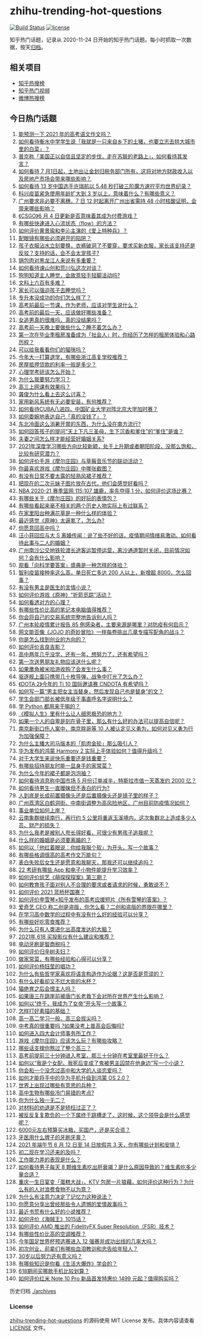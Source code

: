 # zhihu-trending-hot-questions

[![Build Status](https://github.com/justjavac/zhihu-trending-hot-questions/workflows/ci/badge.svg?branch=master)](https://github.com/justjavac/zhihu-trending-hot-questions/actions)
[![license](https://img.shields.io/github/license/justjavac/zhihu-trending-hot-questions)](https://github.com/justjavac/zhihu-trending-hot-questions/blob/master/LICENSE)

知乎热门话题，记录从 2020-11-24 日开始的知乎热门话题。每小时抓取一次数据，按天[归档](./archives)。

## 相关项目

- [知乎热搜榜](https://github.com/justjavac/zhihu-trending-top-search)
- [知乎热门视频](https://github.com/justjavac/zhihu-trending-hot-video)
- [微博热搜榜](https://github.com/justjavac/weibo-trending-hot-search)

## 今日热门话题

<!-- BEGIN -->
<!-- 最后更新时间 Sun Jun 06 2021 16:33:15 GMT+0800 (China Standard Time) -->

1. [能预测一下 2021 年的高考语文作文吗？](https://www.zhihu.com/question/451864903)
2. [如何看待衡水中学学生说「我就是一只来自乡下的土猪，也要立志去拱大城市里的白菜」？](https://www.zhihu.com/question/462345321)
3. [普京称「美国正以自信且坚定的步伐，走在苏联的老路上」，如何看待其发言？](https://www.zhihu.com/question/463282858)
4. [如何看待 7
   月1日起，土地出让金划归税务部门所有，这将对地方财政收入以及房地产市场会带来哪些影响？](https://www.zhihu.com/question/463323805)
5. [如何看待 13 岁中国选手许瑞航以 5.48
   秒打破三阶魔方速拧平均世界纪录？](https://www.zhihu.com/question/463234557)
6. [科兴疫苗紧急使用年龄扩大到 3 岁以上，意味着什么？有哪些意义？](https://www.zhihu.com/question/463239638)
7. [广州要求非必要不离穗，7 日 12 时起离开广州出省需持 48
   小时核酸证明，会带来哪些影响？](https://www.zhihu.com/question/463430613)
8. [《CSGO》6 月 4 日更新是否意味着其成为付费游戏？](https://www.zhihu.com/question/463103636)
9. [有哪些快速进入心流状态（flow）的方法？](https://www.zhihu.com/question/20992764)
10. [如何评价黄景瑜和李沁主演的《爱上特种兵》？](https://www.zhihu.com/question/462601125)
11. [配眼镜有哪些必须避开的陷阱？](https://www.zhihu.com/question/20123451)
12. [孩子衣服沾水立刻要换，衣裤破洞了不要穿，要求买新衣服，家长该支持还是反驳？支持的话，会不会太宠孩子?](https://www.zhihu.com/question/459542600)
13. [锅包肉对黑龙江人来说有多重要？](https://www.zhihu.com/question/462784342)
14. [如何看待谏山创和荒川弘这次对谈？](https://www.zhihu.com/question/463257259)
15. [狗狗知道主人睡觉，会故意轻手轻脚活动吗?](https://www.zhihu.com/question/350491086)
16. [文科上六百有多难？](https://www.zhihu.com/question/350905229)
17. [家长可以强迫孩子去睡觉吗？](https://www.zhihu.com/question/463206973)
18. [专升本没成功的你们怎么样了？](https://www.zhihu.com/question/460210637)
19. [高考前最后一节课，作为老师，应该对学生说什么？](https://www.zhihu.com/question/462695709)
20. [高考前的最后一天，应该做好哪些准备？](https://www.zhihu.com/question/463408596)
21. [女追男真的很难吗，真的没结果吗？](https://www.zhihu.com/question/457364395)
22. [高考前一天晚上要做些什么？睡不着怎么办？](https://www.zhihu.com/question/458722775)
23. [第一次在毕业季租房准备成为「社会人」时，你经历了怎样的租房体验和心路历程？](https://www.zhihu.com/question/461693068)
24. [可以给我看看你们的猫咪吗？](https://www.zhihu.com/question/462824843)
25. [今年大一打算退学，有哪些浙江高复学校推荐？](https://www.zhihu.com/question/58522765)
26. [房屋抵押贷款的利率一般是多少？](https://www.zhihu.com/question/387069469)
27. [心理学考研该怎么开始？](https://www.zhihu.com/question/455742815)
28. [为什么我要努力学习？](https://www.zhihu.com/question/462192669)
29. [高三上网课有效果吗？](https://www.zhihu.com/question/309967841)
30. [龚俊为什么看上去这么讨喜？](https://www.zhihu.com/question/456646250)
31. [家用新风系统有无必要安装，有何推荐？](https://www.zhihu.com/question/28529319)
32. [如何看待CUBA八进四，中国矿业大学对阵北京大学加时赛？](https://www.zhihu.com/question/463306896)
33. [如何委婉地表达自己「真的没钱了」？](https://www.zhihu.com/question/462984155)
34. [东北冷面这么消暑开胃的东西，为什么没在南方流行?](https://www.zhihu.com/question/462700732)
35. [如何回答孩子的提问“天上下凡三圣母，生下沉香和爹住”的“爹住”是谁？](https://www.zhihu.com/question/462277776)
36. [夫妻之间怎么样才能经营好婚姻关系?](https://www.zhihu.com/question/349031552)
37. [2021年深度学习哪些方向比较新颖，处于上升期或者朝阳阶段，没那么饱和，比较有研究潜力？](https://www.zhihu.com/question/460500204)
38. [如何评价手游《摩尔庄园》与草莓音乐节的联动活动？](https://www.zhihu.com/question/463139385)
39. [你最喜欢游戏《摩尔庄园》中哪张截图？](https://www.zhihu.com/question/462564850)
40. [有没有日常不要太露的轻熟风裙子推荐？](https://www.zhihu.com/question/323077384)
41. [把现在的二次元妹子图片放在古代，他们会感觉好看吗？](https://www.zhihu.com/question/462903907)
42. [NBA 2020-21 赛季篮网 115:107 雄鹿，率先夺得 1
    分，如何评价这场比赛？](https://www.zhihu.com/question/463395654)
43. [有哪些关于《摩尔庄园》的好玩的表情包？](https://www.zhihu.com/question/462564869)
44. [有哪些看起来毫不相关的两个历史人物实际上有过联系？](https://www.zhihu.com/question/392281921)
45. [在家里阳台种满花草是一种什么样的体验？](https://www.zhihu.com/question/461296029)
46. [最近感觉《原神》太逼氪了，怎么办?](https://www.zhihu.com/question/463036805)
47. [你愿意回高中吗？](https://www.zhihu.com/question/453231661)
48. [汪小菲回应与大 S
    离婚传闻：说了些不好的话，疫情期间情绪易激动。如何看待此事与二人的婚姻？](https://www.zhihu.com/question/463252497)
49. [广州南沙公交地铁轮渡长途客运暂停运营，离沙通道暂时关闭，目前情况如何？会有什么影响？](https://www.zhihu.com/question/463278387)
50. [观看「向科学要答案」盛典是一种怎样的体验？](https://www.zhihu.com/question/463277854)
51. [智利疫苗接种率这么高，单日死亡多达 200 人以上，新增超
    8000，怎么回事？](https://www.zhihu.com/question/463115629)
52. [有没有男主是医生的言情小说？](https://www.zhihu.com/question/370530816)
53. [如何评价游戏《原神》“折箭觅踪”活动？](https://www.zhihu.com/question/461653474)
54. [如何看透对方的心理？](https://www.zhihu.com/question/455593731)
55. [有哪些性价比高的笔记本电脑值得推荐？](https://www.zhihu.com/question/322974536)
56. [你会将自己的交易系统完整地告诉别人吗？](https://www.zhihu.com/question/462350634)
57. [广州本轮疫情累计报告 85
    例感染者，主要来源是哪里？对防疫有何启示？](https://www.zhihu.com/question/463254288)
58. [网文能否像《JOJO
    的奇妙冒险》一样每卷挑出几章专描写配角的战斗？](https://www.zhihu.com/question/463065863)
59. [你是怎么找到创业的方向的？](https://www.zhihu.com/question/25857988)
60. [如何评价吉良吉影？](https://www.zhihu.com/question/23771796)
61. [高中两年几乎没学，还有一年，想努力了，还有希望吗？](https://www.zhihu.com/question/462084525)
62. [第一次送男朋友礼物应该送什么呢？](https://www.zhihu.com/question/320207842)
63. [如果鹰角被米哈游收购了会发生什么事？](https://www.zhihu.com/question/462537017)
64. [驱逐舰上面只携带几十枚导弹，战争中打光了怎么办？](https://www.zhihu.com/question/39027069)
65. [《DOTA 2》今年的 Ti 10 国际邀请赛 CNDOTA
    有希望吗？](https://www.zhihu.com/question/459216552)
66. [如何写一篇“男主把女主当替身，然后发现自己也是替身”的文？](https://www.zhihu.com/question/437395484)
67. [学生会部门部长被低年级干事直呼名字说明什么？](https://www.zhihu.com/question/21999602)
68. [学 Python 都用来干嘛的？](https://www.zhihu.com/question/34098079)
69. [《模拟人生》里有什么让人细思极恐的地方？](https://www.zhihu.com/question/264106033)
70. [如果一个人的自卑是刻在骨子里，那么有什么好的办法可以提高自信呢？](https://www.zhihu.com/question/461396765)
71. [南京新街口伤人案中，南京胖哥等 10
    人被认定见义勇为，如何对见义勇为行为加强保障？](https://www.zhihu.com/question/462770395)
72. [为什么主播大司马版本的「肌肉金轮」那么吸引人？](https://www.zhihu.com/question/461688762)
73. [华为发布的鸿蒙 Harmony 2
    实际上手体验如何？值得升级吗？](https://www.zhihu.com/question/458633364)
74. [对于大学生来说快乐重要还是钱重要？](https://www.zhihu.com/question/457081209)
75. [有哪些招待朋友时能一显身手的家常菜？](https://www.zhihu.com/question/28037354)
76. [为什么今年的裙子都是泡泡袖？](https://www.zhihu.com/question/397465205)
77. [如何看待消息称中国市场 5 月份订单减半，特斯拉市值一天蒸发约 2000
    亿？](https://www.zhihu.com/question/463066556)
78. [如何看待男生一直暧昧但不表白的行为?](https://www.zhihu.com/question/314211216)
79. [人到底是长成前置摄像头还是后置摄像头还是镜子里的样子？](https://www.zhihu.com/question/66063294)
80. [广州荔湾区白鹤洞街、中南街调整为高风险地区，广州目前防疫情况如何？](https://www.zhihu.com/question/462683954)
81. [事业单位如何上岸？](https://www.zhihu.com/question/345511835)
82. [云南象群继续南行，再行约 5
    公里将重返玉溪境内，这次象群北上造成多少人员、财产的损失？](https://www.zhihu.com/question/463102060)
83. [为什么我老是被别人夸长得好看，可很少有男孩子追我呢？](https://www.zhihu.com/question/319027663)
84. [什么样的婚姻是必须要离婚的？](https://www.zhihu.com/question/320021757)
85. [如何以「他红着眼说：你给我服个软」为开头，写一个故事？](https://www.zhihu.com/question/460697101)
86. [有哪些格调很高的高考作文万能句？](https://www.zhihu.com/question/265353821)
87. [表白失败后女生还是愿意和我聊天，那我还可以继续追吗？](https://www.zhihu.com/question/367730793)
88. [22 考研有哪些 App 和电子小物件能提升学习效率？](https://www.zhihu.com/question/462935512)
89. [如何评价综艺《萌探探探案》第三期？](https://www.zhihu.com/question/462341726)
90. [如何教育孩子面对别人不合理的要求或者请求的时候，勇敢说不？](https://www.zhihu.com/question/460662042)
91. [如何评价 2021 蓝桥杯国赛？](https://www.zhihu.com/question/463261567)
92. [如何评价李雪琴×知乎发布的高考应援短片《所有雪琴的答案》？](https://www.zhihu.com/question/463097533)
93. [爱奇艺 CEO 称二创是盗版，你怎么看？二创和盗版的界限在哪里？](https://www.zhihu.com/question/463058796)
94. [在学习高中数学的过程中有没有什么好的经验可以分享？](https://www.zhihu.com/question/24681105)
95. [有哪些好吃零食推荐？](https://www.zhihu.com/question/453646089)
96. [为什么只有人类进化出高度发达的大脑？](https://www.zhihu.com/question/20323967)
97. [2021年 618 买投影仪有什么建议和推荐？](https://www.zhihu.com/question/458826447)
98. [电动牙刷是智商税吗？](https://www.zhihu.com/question/60799591)
99. [如何评价归辛树夫妇？](https://www.zhihu.com/question/296356537)
100. [做家常菜，有哪些经验和心得可以分享？](https://www.zhihu.com/question/19760437)
101. [如何评价杨钰莹的唱功？](https://www.zhihu.com/question/23503608)
102. [为什么有些哲学家喜欢将语言构造作为论据？这是否是荒谬的？](https://www.zhihu.com/question/456701631)
103. [有什么好看却又不烂大街的水杯？](https://www.zhihu.com/question/65459802)
104. [猫绝育之后会恨主人吗？](https://www.zhihu.com/question/420799616)
105. [如果唐三在跳崖前被唐门长老救下会对所在世界产生什么影响？](https://www.zhihu.com/question/461272805)
106. [如何以“终于，我成为了女帝”开头写一个故事？](https://www.zhihu.com/question/405355755)
107. [怎样打好素描的基础？](https://www.zhihu.com/question/26444779)
108. [高一高二学习一般，高三会拔尖吗？](https://www.zhihu.com/question/461416493)
109. [中考真的很重要吗 ?如果没考上普高会后悔吗?](https://www.zhihu.com/question/461082126)
110. [如何进入四大会计师事务所工作？](https://www.zhihu.com/question/310191544)
111. [游戏《摩尔庄园》应该怎么玩？有哪些攻略？](https://www.zhihu.com/question/371309327)
112. [哪些话支撑你熬过了整个高三？](https://www.zhihu.com/question/398139905)
113. [高考前提前三十分钟进入考室，那三十分钟在考室里最好干什么？](https://www.zhihu.com/question/438598661)
114. [如何以“我是个女配，我死后变成了鬼被男主囚禁在他身边”写一个小说？](https://www.zhihu.com/question/448069836)
115. [你会和一个没念过高中和大学的人谈恋爱吗？](https://www.zhihu.com/question/462293257)
116. [如何才能将手中的华为手机升级到鸿蒙 OS 2.0？](https://www.zhihu.com/question/436295623)
117. [世界上出现过哪些有意思的兵种？](https://www.zhihu.com/question/419256945)
118. [高中生物有哪些冷门易错的考点?](https://www.zhihu.com/question/447559813)
119. [你为什么独一无二？](https://www.zhihu.com/question/463105888)
120. [对材料的劝退是不是矫枉过正了？](https://www.zhihu.com/question/462787240)
121. [被反反复复欺负的一个下属终于跳槽走了，这时候，这个领导会是什么感觉呢？](https://www.zhihu.com/question/419717401)
122. [6000元左右预算买冰箱，买国产，还是买合资？](https://www.zhihu.com/question/427992113)
123. [牙医用什么牌子的牙刷牙膏？](https://www.zhihu.com/question/21064394)
124. [2021 年端午节 6 月 12 日至 14 日放假共 3
     天，你有哪些计划和安排？](https://www.zhihu.com/question/461518659)
125. [初二现在学习还来的及吗？](https://www.zhihu.com/question/460694660)
126. [工作能力差的表现是什么？](https://www.zhihu.com/question/272082217)
127. [如何看待男子每天 8
     颗维生素吃出肝衰竭？是什么原因导致的？维生素吃多少量合适？](https://www.zhihu.com/question/463004931)
128. [重庆一生日宴变「蛋糕大战」，KTV
     包房一片狼藉，如何评价这种行为？为什么有的人对浪费食物不以为意？](https://www.zhihu.com/question/463080691)
129. [为什么有注意力决定了记忆力这种说法？](https://www.zhihu.com/question/453067685)
130. [你愿意分享出曾经那些令人遗憾的爱情故事吗？](https://www.zhihu.com/question/461039473)
131. [最近书荒有什么好的小说推荐？](https://www.zhihu.com/question/454175132)
132. [如何评价《海贼王》1015话？](https://www.zhihu.com/question/463011991)
133. [如何评价 AMD 推出的 FidelityFX Super
     Resolution（FSR）技术？](https://www.zhihu.com/question/462609402)
134. [有哪些性价比高的空调推荐？](https://www.zhihu.com/question/393218413)
135. [今年国足世界杯预选赛进入 12 强赛并成功出线的几率大吗？](https://www.zhihu.com/question/458794320)
136. [初次创业，前辈们有哪些血泪教训和忠告给年轻人？](https://www.zhihu.com/question/456798060)
137. [30岁以后努力还有意义吗？](https://www.zhihu.com/question/461708777)
138. [有哪些知识是你看《生活大爆炸》学会的？](https://www.zhihu.com/question/321167011)
139. [618期间买哪款手机比较划算？](https://www.zhihu.com/question/463120125)
140. [如何评价红米 Note 10 Pro 新品首发特惠价 1499
     元起？值得购买吗？](https://www.zhihu.com/question/461503607)

<!-- END -->

历史归档 [./archives](./archives)

### License

[zhihu-trending-hot-questions](https://github.com/justjavac/zhihu-trending-hot-questions)
的源码使用 MIT License 发布。具体内容请查看 [LICENSE](./LICENSE) 文件。
